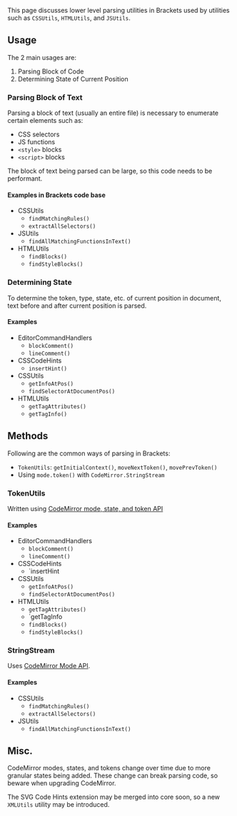 This page discusses lower level parsing utilities in Brackets used by utilities
such as `CSSUtils`, `HTMLUtils`, and `JSUtils`.

## Usage

The 2 main usages are:

1. Parsing Block of Code
2. Determining State of Current Position

### Parsing Block of Text

Parsing a block of text (usually an entire file) is necessary
to enumerate certain elements such as:

* CSS selectors
* JS functions
* `<style>` blocks
* `<script>` blocks

The block of text being parsed can be large, so this code needs to be performant.

#### Examples in Brackets code base

* CSSUtils
    - `findMatchingRules()`
    - `extractAllSelectors()`
* JSUtils
    - `findAllMatchingFunctionsInText()`
* HTMLUtils
    - `findBlocks()`
    - `findStyleBlocks()`


### Determining State

To determine the token, type, state, etc. of current position in document,
text before and after current position is parsed.

#### Examples

* EditorCommandHandlers
    - `blockComment()`
    - `lineComment()`
* CSSCodeHints
    - `insertHint()`
* CSSUtils
    - `getInfoAtPos()`
    - `findSelectorAtDocumentPos()`
* HTMLUtils
    - `getTagAttributes()`
    - `getTagInfo()`


## Methods

Following are the common ways of parsing in Brackets:

* `TokenUtils`: `getInitialContext()`, `moveNextToken()`, `movePrevToken()`
* Using `mode.token()` with `CodeMirror.StringStream`


### TokenUtils

Written using [CodeMirror mode, state, and token API](http://codemirror.net/doc/manual.html#api_mode)

#### Examples

* EditorCommandHandlers
    - `blockComment()`
    - `lineComment()`
* CSSCodeHints
    - `insertHint
* CSSUtils
    - `getInfoAtPos()`
    - `findSelectorAtDocumentPos()`
* HTMLUtils
    - `getTagAttributes()`
    - `getTagInfo
    - `findBlocks()`
    - `findStyleBlocks()`


### StringStream

Uses [CodeMirror Mode API](http://codemirror.net/doc/manual.html#modeapi).

#### Examples

* CSSUtils
    - `findMatchingRules()`
    - `extractAllSelectors()`
* JSUtils
    - `findAllMatchingFunctionsInText()`

## Misc.

CodeMirror modes, states, and tokens change over time due to more granular states being added.
These change can break parsing code, so beware when upgrading CodeMirror.

The SVG Code Hints extension may be merged into core soon, so a new `XMLUtils` utility may be introduced.

